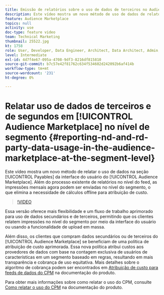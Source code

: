 ```yaml
---
title: Emissão de relatórios sobre o uso de dados de terceiros no Audience Marketplace no nível do segmento
description: Este vídeo mostra um novo método de uso de dados de relatório na seção Payables da interface do Audience Marketplace. Além do processo existente de relatórios no nível do feed, as impressões mensais agora podem ser enviadas no nível do segmento, o que elimina a necessidade de cálculos offline para atribuição de custo.
feature: Audience Marketplace
topics: null
activity: use
doc-type: feature video
team: Technical Marketing
thumbnail: 25522.jpg
kt: 1758
role: User, Developer, Data Engineer, Architect, Data Architect, Admin, Leader
level: Intermediate
exl-id: 4d7f4e67-095a-4708-9df3-8216df815810
source-git-commit: b7c57e42f81762c634f534602d242092b6af414b
workflow-type: tm+mt
source-wordcount: '231'
ht-degree: 0%

---
```


# Relatar uso de dados de terceiros e de segundos em [!UICONTROL Audience Marketplace] no nível de segmento {#reporting-nd-and-rd-party-data-usage-in-the-audience-marketplace-at-the-segment-level}

Este vídeo mostra um novo método de relatar o uso de dados na seção [!UICONTROL Payables] da interface do usuário do [!UICONTROL Audience Marketplace]. Além do processo existente de relatórios no nível do feed, as impressões mensais agora podem ser enviadas no nível do segmento, o que elimina a necessidade de cálculos offline para atribuição de custo.

>[!VIDEO](https://video.tv.adobe.com/v/25522/?quality=12)

Essa versão oferece mais flexibilidade e um fluxo de trabalho aprimorado para uso de dados secundários e de terceiros, permitindo que os clientes relatem impressões no nível do segmento por meio da interface do usuário ou usando a funcionalidade de upload em massa.

Além disso, os clientes que compram dados secundários ou de terceiros do [!UICONTROL Audience Marketplace] se beneficiam de uma política de atribuição de custo aprimorada. Essa nova política atribui custos aos provedores de dados com base na contagem exclusiva de usuários de características em um segmento baseado em regras, resultando em mais transparência e cobrança de uso equitativa. Mais detalhes sobre o algoritmo de cobrança podem ser encontrados em [Atribuição de custo para feeds de dados do CPM](https://experiencecloud.adobe.com/resources/help/pt_BR/aam/marketplace_cpm_billing.html) na documentação do produto.

Para obter mais informações sobre como relatar o uso do CPM, consulte [Como relatar o uso do CPM](https://experiencecloud.adobe.com/resources/help/pt_BR/aam/t_marketplace_report_cpm_usage.html) na documentação do produto.
